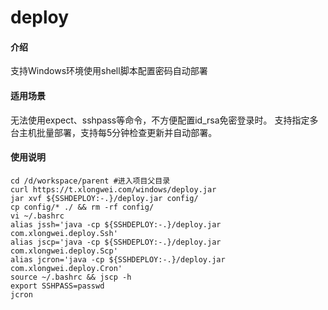 # deploy

#### 介绍
支持Windows环境使用shell脚本配置密码自动部署

#### 适用场景
无法使用expect、sshpass等命令，不方便配置id_rsa免密登录时。
支持指定多台主机批量部署，支持每5分钟检查更新并自动部署。

#### 使用说明
```
cd /d/workspace/parent #进入项目父目录
curl https://t.xlongwei.com/windows/deploy.jar
jar xvf ${SSHDEPLOY:-.}/deploy.jar config/
cp config/* ./ && rm -rf config/
vi ~/.bashrc
alias jssh='java -cp ${SSHDEPLOY:-.}/deploy.jar com.xlongwei.deploy.Ssh'
alias jscp='java -cp ${SSHDEPLOY:-.}/deploy.jar com.xlongwei.deploy.Scp'
alias jcron='java -cp ${SSHDEPLOY:-.}/deploy.jar com.xlongwei.deploy.Cron'
source ~/.bashrc && jscp -h
export SSHPASS=passwd
jcron
```

